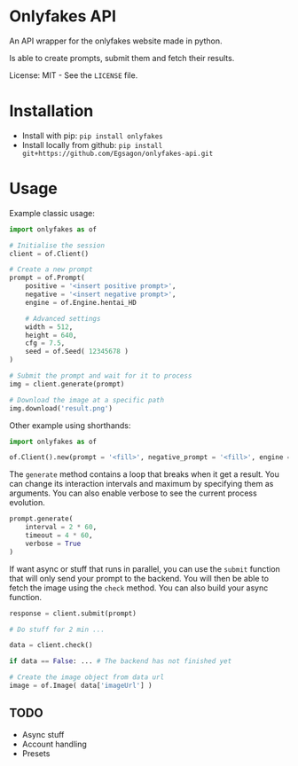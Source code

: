 # Onlyfakes API

An API wrapper for the onlyfakes website made in python.

Is able to create prompts, submit them and fetch their results.

License: MIT - See the `LICENSE` file.

# Installation

- Install with pip: `pip install onlyfakes`
- Install locally from github: `pip install git+https://github.com/Egsagon/onlyfakes-api.git`

# Usage

Example classic usage:
```python
import onlyfakes as of

# Initialise the session
client = of.Client()

# Create a new prompt
prompt = of.Prompt(
    positive = '<insert positive prompt>',
    negative = '<insert negative prompt>',
    engine = of.Engine.hentai_HD

    # Advanced settings
    width = 512,
    height = 640,
    cfg = 7.5,
    seed = of.Seed( 12345678 )
)

# Submit the prompt and wait for it to process
img = client.generate(prompt)

# Download the image at a specific path
img.download('result.png')
```

Other example using shorthands:
```python
import onlyfakes as of

of.Client().new(prompt = '<fill>', negative_prompt = '<fill>', engine = of.Engine.hentai_HD).generate().download('result.png')
```

The `generate` method contains a loop that breaks when it get a result. You can change its interaction intervals and
maximum by specifying them as arguments. You can also enable verbose to see the current process evolution.
```python
prompt.generate(
    interval = 2 * 60,
    timeout = 4 * 60,
    verbose = True
)
```

If want async or stuff that runs in parallel, you can use the `submit` function that will only send your prompt to the backend.
You will then be able to fetch the image using the `check` method. You can also build your async function.

```python
response = client.submit(prompt)

# Do stuff for 2 min ... 

data = client.check()

if data == False: ... # The backend has not finished yet

# Create the image object from data url
image = of.Image( data['imageUrl'] )
```

## TODO

- Async stuff
- Account handling
- Presets

